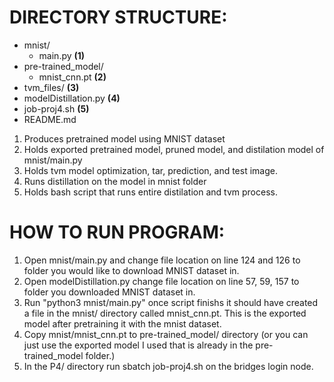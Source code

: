 # DIRECTORY STRUCTURE: 

* mnist/
  * main.py **(1)**
* pre-trained_model/   
  * mnist_cnn.pt **(2)**
* tvm_files/ **(3)**
* modelDistillation.py **(4)**
* job-proj4.sh **(5)** 
* README.md

1. Produces pretrained model using MNIST dataset
2. Holds exported pretrained model, pruned model, and distilation model of mnist/main.py
3. Holds tvm model optimization, tar, prediction, and test image.
4. Runs distillation on the model in mnist folder
5. Holds bash script that runs entire distilation and tvm process.


# HOW TO RUN PROGRAM: 

1. Open mnist/main.py and change file location on line 124 and 126 to folder you would like to download MNIST dataset in.
2. Open modelDistillation.py change file location on line 57, 59, 157 to folder you downloaded MNIST dataset in.
3. Run "python3 mnist/main.py" once script finishs it should have created a file in the mnist/ directory called mnist_cnn.pt. This is the exported model after pretraining it with the mnist dataset. 
4. Copy mnist/mnist_cnn.pt to pre-trained_model/ directory (or you can just use the exported model I used that is already in the pre-trained_model folder.)
5. In the P4/ directory run sbatch job-proj4.sh on the bridges login node. 
